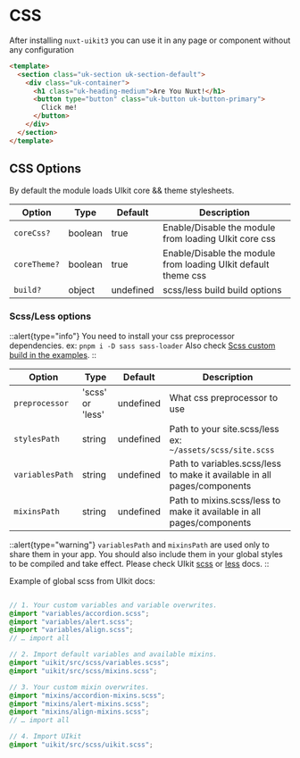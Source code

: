 # CSS

After installing `nuxt-uikit3` you can use it in any page or component without any configuration

```html [page/component.vue]
<template>
  <section class="uk-section uk-section-default">
    <div class="uk-container">
      <h1 class="uk-heading-medium">Are You Nuxt!</h1>
      <button type="button" class="uk-button uk-button-primary">
        Click me!
      </button>
    </div>
  </section>
</template>
```

## CSS Options

By default the module loads UIkit core && theme stylesheets.

| Option      | Type    | Default   | Description |
|-------------|---------|-----------|-------------|
|`coreCss?`   | boolean | true      | Enable/Disable the module from loading UIkit core css
|`coreTheme?` | boolean | true      | Enable/Disable the module from loading UIkit default theme css
|`build?`     | object  | undefined | scss/less build build options

### Scss/Less options

::alert{type="info"}
You need to install your css preprocessor dependencies. ex: `pnpm i -D sass sass-loader` Also check [Scss custom build in the examples](/examples/scss-custom-build).
::

| Option        | Type            | Default   | Description |
|---------------|-----------------|-----------|-------------|
|`preprocessor` | 'scss' or 'less'| undefined | What css preprocessor to use
|`stylesPath`   | string          | undefined | Path to your site.scss/less ex: `~/assets/scss/site.scss`
|`variablesPath`| string          | undefined | Path to variables.scss/less to make it available in all pages/components
|`mixinsPath`   | string          | undefined | Path to mixins.scss/less to make it available in all pages/components

::alert{type="warning"}
`variablesPath` and `mixinsPath`  are used only to share them in your app. You should also include them in your global styles to be compiled and take effect. Please check UIkit [scss](https://getuikit.com/docs/sass) or [less](https://getuikit.com/docs/less) docs.
::

Example of global scss from UIkit docs:

```scss [~/assets/styles/stie.scss]

// 1. Your custom variables and variable overwrites.
@import "variables/accordion.scss";
@import "variables/alert.scss";
@import "variables/align.scss";
// … import all

// 2. Import default variables and available mixins.
@import "uikit/src/scss/variables.scss";
@import "uikit/src/scss/mixins.scss";

// 3. Your custom mixin overwrites.
@import "mixins/accordion-mixins.scss";
@import "mixins/alert-mixins.scss";
@import "mixins/align-mixins.scss";
// … import all

// 4. Import UIkit
@import "uikit/src/scss/uikit.scss";
```
